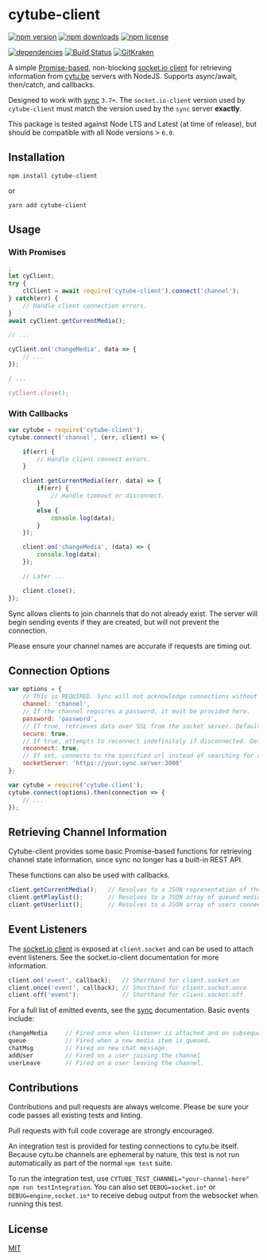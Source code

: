 # cytube-client

[![npm version](https://img.shields.io/npm/v/cytube-client.svg)](https://www.npmjs.com/package/cytube-client) [![npm downloads](https://img.shields.io/npm/dt/cytube-client)](https://www.npmjs.com/package/cytube-client)  [![npm license](https://img.shields.io/npm/l/cytube-client.svg)](https://www.npmjs.com/package/cytube-client)

[![dependencies](https://img.shields.io/david/carriejv/cytube-client.svg)](https://david-dm.org/carriejv/cytube-client) [![Build Status](https://img.shields.io/travis/com/carriejv/cytube-client.svg)](https://travis-ci.com/carriejv/cytube-client) [![GitKraken](https://img.shields.io/badge/<3-GitKraken-green.svg)](https://www.gitkraken.com/invite/om4Du5zG)

A simple [Promise-based](https://developer.mozilla.org/en-US/docs/Web/JavaScript/Reference/Global_Objects/Promise), non-blocking [socket.io client](https://github.com/socketio/socket.io-client) for retrieving information from [cytu.be](https://github.com/calzoneman/sync) servers with NodeJS. Supports async/await, then/catch, and callbacks.

Designed to work with [sync](https://github.com/calzoneman/sync) `3.7+`. The `socket.io-client` version used by `cytube-client` must match the version used by the `sync` server **exactly**.

This package is tested against Node LTS and Latest (at time of release), but should be compatible with all Node versions > `6.0`.

## Installation

`npm install cytube-client`

or

`yarn add cytube-client`

## Usage

### With Promises

```javascript
;
let cyClient;
try {
    clClient = await require('cytube-client').connect('channel');
} catch(err) {
    // Handle client connection errors.
}
await cyClient.getCurrentMedia();

// ...

cyClient.on('changeMedia', data => {
    // ...
});

/ ...

cyClient.close();
```

### With Callbacks

```javascript
var cytube = require('cytube-client');
cytube.connect('channel', (err, client) => {

    if(err) {
        // Handle client connect errors.
    }

    client.getCurrentMedia((err, data) => {
        if(err) {
            // Handle timeout or disconnect.
        }
        else {
            console.log(data);
        }
    });

    client.on('changeMedia', (data) => {
        console.log(data);
    });

    // Later ...

    client.close();
});
```

Sync allows clients to join channels that do not already exist. The server will begin sending events if they are created, but will not prevent the connection.

Please ensure your channel names are accurate if requests are timing out.

## Connection Options
```javascript
var options = {
    // This is REQUIRED. Sync will not acknowledge connections without a specified channel.
    channel: 'channel',
    // If the channel requires a password, it must be provided here.
    password: 'password',
    // If true, retrieves data over SSL from the socket server. Default true.
    secure: true,
    // If true, attempts to reconnect indefinitely if disconnected. Default true.
    reconnect: true,
    // If set, connects to the specified url instead of searching for a channel on cytu.be.
    socketServer: 'https://your.sync.server:3000'
};

var cytube = require('cytube-client');
cytube.connect(options).then(connection => {
    // ...
});
```

## Retrieving Channel Information

Cytube-client provides some basic Promise-based functions for retrieving channel state information, since sync no longer has a built-in REST API.

These functions can also be used with callbacks.

```javascript
client.getCurrentMedia();   // Resolves to a JSON representation of the currently playing media.
client.getPlaylist();       // Resolves to a JSON array of queued media.
client.getUserlist();       // Resolves to a JSON array of users connected to the channel.
```

## Event Listeners

The [socket.io client](https://github.com/socketio/socket.io-client) is exposed at `client.socket` and can be used to attach event listeners. See the socket.io-client documentation for more information.

```javascript
client.on('event', callback);   // Shorthand for client.socket.on
client.once('event', callback); // Shorthand for client.socket.once
client.off('event');            // Shorthand for client.socket.off
```

For a full list of emitted events, see the [sync](https://github.com/calzoneman/sync) documentation. Basic events include:

```javascript
changeMedia     // Fired once when listener is attached and on subsequent media changes.
queue           // Fired when a new media item is queued.
chatMsg         // Fired on new chat message.
addUser         // Fired on a user joining the channel
userLeave       // Fired on a user leaving the channel.
```

## Contributions

Contributions and pull requests are always welcome. Please be sure your code passes all existing tests and linting.

Pull requests with full code coverage are strongly encouraged.

An integration test is provided for testing connections to cytu.be itself. Because cytu.be channels are ephemeral by nature, this test is not run automatically as part of the normal `npm test` suite.

To run the integration test, use `CYTUBE_TEST_CHANNEL="your-channel-here" npm run testIntegration`. You can also set `DEBUG=socket.io*` or `DEBUG=engine,socket.io*` to receive debug output from the websocket when running this test.

## License

[MIT](https://github.com/carriejv/cytube-client/blob/master/LICENSE)